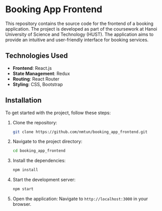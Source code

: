 # Booking App Frontend
This repository contains the source code for the frontend of a booking application. The project is developed as part of the coursework at Hanoi University of Science and Technology (HUST). The application aims to provide an intuitive and user-friendly interface for booking services.

## Technologies Used
- **Frontend**: React.js
- **State Management**: Redux
- **Routing**: React Router
- **Styling**: CSS, Bootstrap

## Installation
To get started with the project, follow these steps:

1. Clone the repository:
    ```bash
    git clone https://github.com/nmtun/booking_app_frontend.git
    ```
2. Navigate to the project directory:
    ```bash
    cd booking_app_frontend
    ```
3. Install the dependencies:
    ```bash
    npm install
    ```
4. Start the development server:
    ```bash
    npm start
    ```
5. Open the application:
    Navigate to `http://localhost:3000` in your browser.


